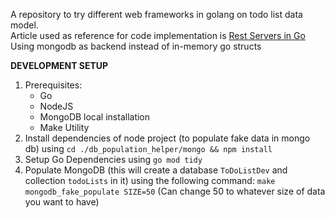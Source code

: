 A repository to try different web frameworks in golang on todo list data model.<br/>
Article used as reference for code implementation is [Rest Servers in Go](https://eli.thegreenplace.net/2021/rest-servers-in-go-part-1-standard-library/#)
<br/> Using mongodb as backend instead of in-memory go structs

**DEVELOPMENT SETUP**
1. Prerequisites:
   * Go
   * NodeJS
   * MongoDB local installation 
   * Make Utility
2. Install dependencies of node project (to populate fake data in mongo db) using `cd ./db_population_helper/mongo && npm install`
3. Setup Go Dependencies using `go mod tidy`
4. Populate MongoDB (this will create a database `ToDoListDev` and collection `todoLists` in it) using the following command:
   `make mongodb_fake_populate SIZE=50` (Can change 50 to whatever size of data you want to have)
